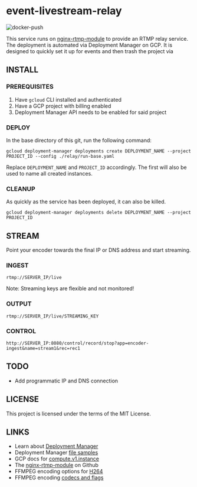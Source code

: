 # event-livestream-relay
  
![docker-push](https://github.com/frytg/event-livestream-relay/workflows/docker-push/badge.svg?branch=master)
  
This service runs on [nginx-rtmp-module](https://github.com/arut/nginx-rtmp-module) to provide an RTMP relay service. The deployment is automated via Deployment Manager on GCP. It is designed to quickly set it up for events and then trash the project via

## INSTALL

### PREREQUISITES

1. Have `gcloud` CLI installed and authenticated
2. Have a GCP project with billing enabled
3. Deployment Manager API needs to be enabled for said project

### DEPLOY

In the base directory of this git, run the following command:

```shell
gcloud deployment-manager deployments create DEPLOYMENT_NAME --project PROJECT_ID --config ./relay/run-base.yaml
```

Replace `DEPLOYMENT_NAME` and `PROJECT_ID` accordingly. The first will also be used to name all created instances.

### CLEANUP

As quickly as the service has been deployed, it can also be killed.

```shell
gcloud deployment-manager deployments delete DEPLOYMENT_NAME --project PROJECT_ID
```

## STREAM

Point your encoder towards the final IP or DNS address and start streaming.

### INGEST

```shell
rtmp://SERVER_IP/live
```

Note: Streaming keys are flexible and not monitored!

### OUTPUT

```shell
rtmp://SERVER_IP/live/STREAMING_KEY
```

### CONTROL

```shell
http://SERVER_IP:8080/control/record/stop?app=encoder-ingest&name=stream1&rec=rec1
```

## TODO

- Add programmatic IP and DNS connection

## LICENSE

This project is licensed under the terms of the MIT License.

## LINKS

- Learn about [Deployment Manager](https://cloud.google.com/deployment-manager/docs/how-to)
- Deployment Manager [file samples](https://github.com/GoogleCloudPlatform/deploymentmanager-samples/tree/master/examples/v2)
- GCP docs for [compute.v1.instance](https://cloud.google.com/compute/docs/reference/rest/v1/instances)
- The [nginx-rtmp-module](https://github.com/arut/nginx-rtmp-module) on Github
- FFMPEG encoding options for [H264](https://trac.ffmpeg.org/wiki/Encode/H.264)
- FFMPEG encoding [codecs and flags](https://www.ffmpeg.org/ffmpeg-codecs.html)
